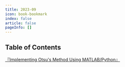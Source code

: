 ```yaml
---
title: 2023-09
icon: book-bookmark
index: false
article: false
pageInfo: []
---
```


## Table of Contents
[『Implementing Otsu's Method Using MATLAB/Python』](508e34eb-19f7-171d-5681-1b78e39b8274.md)
